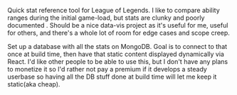 Quick stat reference tool for League of Legends. I like to compare ability ranges during the initial game-load, but stats are clunky and poorly documented . Should be a nice data-vis project as it's useful for me, useful for others,  and there's a whole lot of room for edge cases and scope creep.


Set up a database with all the stats on MongoDB. Goal is to connect to that once at build time, then have that static content displayed dynamically via React. I'd like other people to be able to use this, but I don't have any plans to monetize it so I'd rather not pay a premium if it develops a steady userbase so having all the DB stuff done at build time will let me keep it static(aka cheap). 

